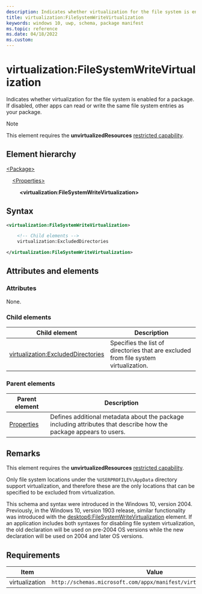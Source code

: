 ```yaml
---
description: Indicates whether virtualization for the file system is enabled for a package.
title: virtualization:FileSystemWriteVirtualization
keywords: windows 10, uwp, schema, package manifest
ms.topic: reference
ms.date: 04/18/2022
ms.custom: 
---
```


# virtualization:FileSystemWriteVirtualization

Indicates whether virtualization for the file system is enabled for a package. If disabled, other apps can read or write the same file system entries as your package.

> [!NOTE]
> This element requires the  **unvirtualizedResources** [restricted capability](/windows/uwp/packaging/app-capability-declarations#restricted-capabilities).

## Element hierarchy

[\<Package\>](element-package.md)

&nbsp;&nbsp;&nbsp;&nbsp;[\<Properties\>](element-properties.md)

&nbsp;&nbsp;&nbsp;&nbsp; &nbsp;&nbsp;&nbsp;&nbsp;**\<virtualization:FileSystemWriteVirtualization\>**

## Syntax

```xml
<virtualization:FileSystemWriteVirtualization>

    <!-- Child elements -->
    virtualization:ExcludedDirectories

</virtualization:FileSystemWriteVirtualization>
```

## Attributes and elements

### Attributes

None.

### Child elements

| Child element | Description |
|-|-|
| [virtualization:ExcludedDirectories](element-virtualization-excludeddirectories.md) | Specifies the list of directories that are excluded from file system virtualization. |

### Parent elements

| Parent element | Description |
|-|-|
| [Properties](element-properties.md) | Defines additional metadata about the package including attributes that describe how the package appears to users.  |

## Remarks

This element requires the **unvirtualizedResources** [restricted capability](/windows/uwp/packaging/app-capability-declarations#restricted-capabilities).

Only file system locations under the `%USERPROFILE%\AppData` directory support virtualization, and therefore these are the only locations that can be specified to be excluded from virtualization.

This schema and syntax were introduced in the Windows 10, version 2004. Previously, in the Windows 10, version 1903 release, similar functionality was introduced with the [desktop6:FileSystemWriteVirtualization](element-desktop6-filesystemwritevirtualization.md) element. If an application includes both syntaxes for disabling file system virtualization, the old declaration will be used on pre-2004 OS versions while the new declaration will be used on 2004 and later OS versions.

## Requirements

| Item | Value |
|--|--|
| virtualization | `http://schemas.microsoft.com/appx/manifest/virtualization/windows10` |
